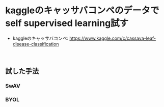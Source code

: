 # kaggleのキャッサバコンペのデータでself supervised learning試す

- kaggleのキャッサバコンペ: https://www.kaggle.com/c/cassava-leaf-disease-classification

<br>

## 試した手法
### SwAV

### BYOL

